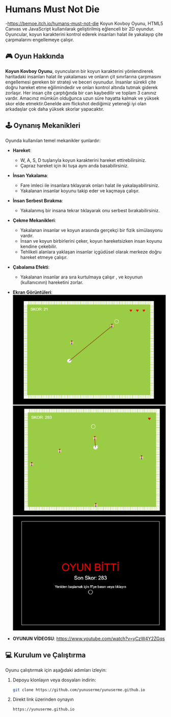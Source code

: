 # Humans Must Not Die
-https://bemoe.itch.io/humans-must-not-die
Koyun Kovboy Oyunu, HTML5 Canvas ve JavaScript kullanılarak geliştirilmiş eğlenceli bir 2D oyundur. Oyuncular, koyun karakterini kontrol ederek insanları halat ile yakalayıp çite çarpmalarını engellemeye çalışır.


## 🎮 Oyun Hakkında
**Koyun Kovboy Oyunu**, oyuncuların bir koyun karakterini yönlendirerek haritadaki insanları halat ile yakalaması ve onların çit sınırlarına çarpmasını engellemesi gereken bir strateji ve beceri oyunudur. İnsanlar sürekli çite doğru hareket etme eğilimindedir ve onları kontrol altında tutmak giderek zorlaşır. Her insan çite çarptığında bir can kaybedilir ve toplam 3 canınız vardır. Amacınız mümkün olduğunca uzun süre hayatta kalmak ve yüksek skor elde etmektir.Genelde aim flickshot dediğimiz yeteneği iyi olan arkadaşlar çok daha yüksek skorlar yapacaktır.
## 🕹️ Oynanış Mekanikleri
Oyunda kullanılan temel mekanikler şunlardır:
- **Hareket**:
  - W, A, S, D tuşlarıyla koyun karakterini hareket ettirebilirsiniz.
  - Çapraz hareket için iki tuşa aynı anda basabilirsiniz.
- **İnsan Yakalama**:
  - Fare imleci ile insanlara tıklayarak onları halat ile yakalayabilirsiniz.
  - Yakalanan insanlar koyunu takip eder ve kaçmaya çalışır.
- **İnsan Serbest Bırakma**:
  - Yakalanmış bir insana tekrar tıklayarak onu serbest bırakabilirsiniz.
- **Çekme Mekanikleri**:
  - Yakalanan insanlar ve koyun arasında gerçekçi bir fizik simülasyonu vardır.
  - İnsan ve koyun birbirlerini çeker, koyun hareketsizken insan koyunu kendine çekebilir.
  - Tehlikeli alanlara yaklaşan insanlar içgüdüsel olarak merkeze doğru hareket etmeye çalışır.
- **Çabalama Efekti**:
  - Yakalanan insanlar ara sıra kurtulmaya çalışır , ve koyunun (kullanıcının) hareketini zorlar.
- **Ekran Görüntüleri**:
![Oyun Görüntüsü 1](assets/image.png)
![Oyun Görüntüsü 2](assets/image2.png)
![Oyun Görüntüsü 3](assets/image3.png)

- **OYUNUN VİDEOSU**:
https://www.youtube.com/watch?v=yCzW4Y2ZGqs
## 💻 Kurulum ve Çalıştırma
Oyunu çalıştırmak için aşağıdaki adımları izleyin:
1. Depoyu klonlayın veya dosyaları indirin:
   ```bash
   git clone https://github.com/yunuserme/yunuserme.github.io

2. Direkt link üzerinden oynayın
   ```bash
   https://yunuserme.github.io
